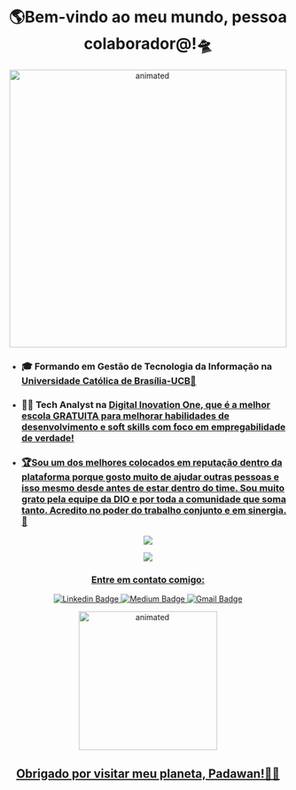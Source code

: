 <p>
<h1 align="center"><b>🌎Bem-vindo ao meu mundo, pessoa colaborador@!🛸</b></h1>
</p>

<p align="center">
  <img src="https://media.giphy.com/media/Yh0Q9G40KirBYM6tIs/giphy.gif" width="500" alt="animated"/>
</p>
<ul>
  <p><li><h3><b>🎓 Formando em <b> Gestão de Tecnologia da Informação </b> na <a href="https://ucb.catolica.edu.br/">Universidade Católica de Brasília-UCB</b>📓</a></li></p>
  
  
  <p><li><h3>👨‍💻 Tech Analyst na <u><a href="https://web.digitalinnovation.one/">Digital Inovation One</a>, que é a melhor escola GRATUITA para melhorar habilidades de desenvolvimento e soft skills com foco em empregabilidade de verdade!</h3></li></p>
  
<p><li><h3>🏆Sou um dos melhores colocados em reputação dentro da plataforma porque gosto muito de ajudar outras pessoas e isso mesmo desde antes de estar dentro do time. Sou muito grato pela equipe da DIO e por toda a comunidade que soma tanto. Acredito no poder do trabalho conjunto e em sinergia.🙏</h3></li></p>
</ul>
<p align="center">
  <img align="center" src="https://github-readme-stats.vercel.app/api/top-langs/?username=Guedesou&layout=compact&theme=highcontrast"> 
</p>

<p align="center">
  <img align="center" src="https://github-readme-stats.vercel.app/api?username=Guedesou&show_icons=true&theme=highcontrast"> 
</p>

<h3 align="center"> Entre em contato comigo:</h3>

<p align="center">
<a href="https://www.linkedin.com/in/guedesou/" target="blank"><img alt="Linkedin Badge" src="https://img.shields.io/badge/-Thiago%20Guedes-black?style=flat-square&logo=Linkedin&logoColor=white&link=https://www.linkedin.com/in/guedesou/"/></a>
 <a href="https://guedesou.medium.com" target="blank"><img alt="Medium Badge" src="https://img.shields.io/badge/-Thiago%20Guedes-black?style=flat-square&logo=Medium&logoColor=white&link=https://guedesou.medium.com/"/></a>
<a href="mailto:sradtsor@gmail.com" target="blank"><img alt="Gmail Badge" src="https://img.shields.io/badge/-sradtsor@gmail.com-black?style=flat-square&logo=Gmail&logoColor=orange&link=mailto:sradtsor@gmail.com"/></a></p>

  
<p align="center">
<img src="https://media0.giphy.com/media/VTtANKl0beDFQRLDTh/giphy.gif?cid=ecf05e47xjqleacp3bla5o77tk5yfaywkxzqfiw0jvth4hmo&rid=giphy.gif" width="250" alt="animated" /> 
  </p>
  
<h2 align="center"><b> Obrigado por visitar meu planeta, Padawan!👨‍🚀</b></h2>
